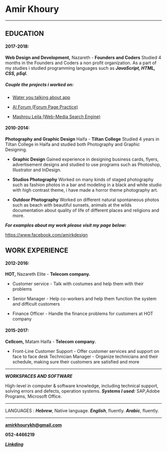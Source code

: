 # Amir Khoury



---

## EDUCATION

#### 2017-2018:

**Web Design and Development,** Nazareth - **Founders and Coders**
Studied 4 months in the Founders and Coders a non profit organization. As a part of my studies i studied programming languages such as **_JavaScript, HTML, CSS, pSql._**

##### Couple the projects i worked on:

+ [Water you talking about app](https://github.com/FACN3/Water-you-talking-about)

+ [Al Forum (Forum Page Practice)](https://github.com/FACN3/al-forum)

+ [Mashrou Leila (Web-Media Search Engine)](https://github.com/FACN3/mashrou-leila)

#### 2010-2014:

**Photography and Graphic Design** Haifa - **Tiltan College** Studied 4 years in Tiltan College in Haifa and studied both Photography and Graphic Designing.

* **Graphic Design**
  Gained experience in designing business cards, flyers, advertisement designs and studied to use programs such as Photoshop, Illustrator and InDesign.

* **Studios Photography**
  Worked on many kinds of staged photography such as fashion photos in a bar and modeling in a black and white studio with high contrast theme, i have made a horror theme photography art.

* **Outdoor Photography**
  Worked on different natural spontaneous photos such as beach with beautiful sunsets, animals at the wilds documentation about quality of life of different places and religions and more.

**_For examples about my work please visit my page below:_**

https://www.facebook.com/amirkdesign

## WORK EXPERIENCE

#### 2012-2016:

**HOT,** Nazareth Elite - **Telecom company.**

* Customer service - Talk with costumes and help them with their problems

- Senior Manager - Help co-workers and help them function the system and difficult customers

* Finance Officer - Handle the finance problems for customers at HOT company

#### 2015-2017:

**Cellcom,** Matam Haifa - **Telecom company.**

* Front-Line Customer Support - Offer customer services and support on face to face desk Technician Manager - Organize technicians and their schedule, making sure their customers are satisfied and more

---

**_WORKSPACES AND SOFTWARE_**

High-level in computer & software knowledge, including technical support, solving errors and defects, operation systems.
**_Systems I used:_** SAP,Adobe Programs, Microsoft Office.

---

LANGUAGES : **_Hebrew_**, Native language. **_English_**, fluently. **_Arabic_**, fluently.

---

**amirkhourykh@gmail.com**

**052-4466219**

**_[Linkding](https://www.linkedin.com/in/amirkhourykh)_**
